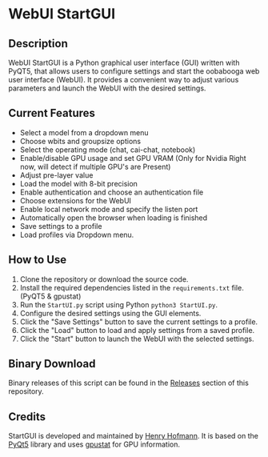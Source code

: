 # WebUI StartGUI

## Description
WebUI StartGUI is a Python graphical user interface (GUI) written with PyQT5, that allows users to configure settings and start the oobabooga web user interface (WebUI). It provides a convenient way to adjust various parameters and launch the WebUI with the desired settings.

## Current Features
- Select a model from a dropdown menu
- Choose wbits and groupsize options
- Select the operating mode (chat, cai-chat, notebook)
- Enable/disable GPU usage and set GPU VRAM (Only for Nvidia Right now, will detect if multiple GPU's are Present)
- Adjust pre-layer value
- Load the model with 8-bit precision
- Enable authentication and choose an authentication file
- Choose extensions for the WebUI
- Enable local network mode and specify the listen port
- Automatically open the browser when loading is finished
- Save settings to a profile
- Load profiles via Dropdown menu.

## How to Use
1. Clone the repository or download the source code.
2. Install the required dependencies listed in the `requirements.txt` file. (PyQT5 & gpustat)
3. Run the `StartUI.py` script using Python `python3 StartUI.py`.
4. Configure the desired settings using the GUI elements.
5. Click the "Save Settings" button to save the current settings to a profile.
6. Click the "Load" button to load and apply settings from a saved profile.
7. Click the "Start" button to launch the WebUI with the selected settings.


## Binary Download
Binary releases of this script can be found in the [Releases](https://github.com/your-username/your-repository/releases) section of this repository.

## Credits
StartGUI is developed and maintained by [Henry Hofmann](https://github.com/your-username). It is based on the [PyQt5](https://pypi.org/project/PyQt5/) library and uses [gpustat](https://pypi.org/project/gpustat/) for GPU information.
